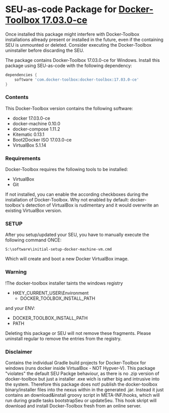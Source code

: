 # SEU-as-code Package for [Docker-Toolbox 17.03.0-ce](https://github.com/docker/toolbox/releases/tag/v17.03.0-ce)

Once installed this package might interfere with Docker-Toolbox installations allready present or installed in the future, even if the containing SEU is unmounted or deleted.
Consider executing the Docker-Toolbox uninstaller before discarding the SEU.


The package contains Docker-Toolbox 17.03.0-ce for Windows. 
Install this package using SEU-as-code with the following dependency:
```groovy
dependencies {
    software 'com.docker-toolbox:docker-toolbox:17.03.0-ce'
}
```

### Contents
This Docker-Toolbox version contains the following software:
* docker 17.03.0-ce
* docker-machine 0.10.0
* docker-compose 1.11.2
* Kitematic 0.13.1
* Boot2Docker ISO 17.03.0-ce
* VirtualBox 5.1.14

### Requirements
Docker-Toolbox requires the following tools to be installed:
 * VirtualBox
 * Git
 
If not installed, you can enable the according checkboxes during the installation of Docker-Toolbox.
Why not enabled by default: docker-toolbox's detection of VirtualBox is rudimentary and it would overwrite an existing VirtualBox version.

### SETUP
After you setup/updated your SEU, you have to manually execute the following command ONCE: 
```
S:\software\initial-setup-docker-machine-vm.cmd
```
Which will create and boot a new Docker VirtualBox image.

### Warning
!The docker-toolbox installer taints the windows registry
  * HKEY_CURRENT_USER\Environment
    * DOCKER_TOOLBOX_INSTALL_PATH
    
and your ENV:
  * DOCKER_TOOLBOX_INSTALL_PATH
  * PATH

Deleting this package or SEU will not remove these fragments. Please uninstall regular to remove the entries from the registry.

###  Disclaimer
Contains the individual Gradle build projects for Docker-Toolbox for windows (runs docker inside VirtualBox - NOT Hypver-V).
This package "violates" the default SEU Packge behaviour, as there is no .zip version of docker-toolbox but just a installer .exe wich is rather big and intrusive into the system.
Therefore this package does not! publish the docker-toolbox binary/installer files into the nexus within in the generated .jar. 
Instead it just contains an download&install groovy script in META-INF/hooks, which will run during gradle tasks bootstrapSeu or updateSeu.
This hook skript will download and install Docker-Toolbox fresh from an online server.
